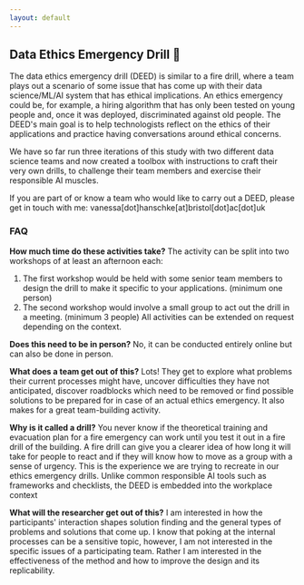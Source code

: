```yaml
---
layout: default
---
```


## Data Ethics Emergency Drill 🧯

The data ethics emergency drill (DEED) is similar to a fire drill, where a team plays out a scenario of some issue that has come up with their data science/ML/AI system that has ethical implications. An ethics emergency could be, for example, a hiring algorithm that has only been tested on young people and, once it was deployed, discriminated against old people. The DEED's main goal is to help technologists reflect on the ethics of their applications and practice having conversations around ethical concerns.

We have so far run three iterations of this study with two different data science teams and now created a toolbox with instructions to craft their very own drills, to challenge their team members and exercise their responsible AI muscles. 

If you are part of or know a team who would like to carry out a DEED, please get in touch with me: vanessa[dot]hanschke[at]bristol[dot]ac[dot]uk



### FAQ

**How much time do these activities take?**
The activity can be split into two workshops of at least an afternoon each:
1. The first workshop would be held with some senior team members to design the drill to make it specific to your applications. (minimum one person)
2. The second workshop would involve a small group to act out the drill in a meeting. (minimum 3 people)
All activities can be extended on request depending on the context.


**Does this need to be in person?**
No, it can be conducted entirely online but can also be done in person.


**What does a team get out of this?**
Lots! They get to explore what problems their current processes might have, uncover difficulties they have not anticipated, discover roadblocks which need to be removed or find possible solutions to be prepared for in case of an actual ethics emergency. It also makes for a great team-building activity.


**Why is it called a drill?** 
You never know if the theoretical training and evacuation plan for a fire emergency can work until you test it out in a fire drill of the building. A fire drill can give you a clearer idea of how long it will take for people to react and if they will know how to move as a group with a sense of urgency. This is the experience we are trying to recreate in our ethics emergency drills. Unlike common responsible AI tools such as frameworks and checklists, the DEED is embedded into the workplace context


**What will the researcher get out of this?**
I am interested in how the participants' interaction shapes solution finding and the general types of problems and solutions that come up. I know that poking at the internal processes can be a sensitive topic, however, I am not interested in the specific issues of a participating team. Rather I am interested in the effectiveness of the method and how to improve the design and its replicability.

